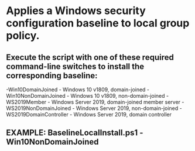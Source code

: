 # Applies a Windows security configuration baseline to local group policy.

## Execute the script with one of these required command-line switches to install the corresponding baseline:

-Win10DomainJoined      - Windows 10 v1809, domain-joined
-Win10NonDomainJoined   - Windows 10 v1809, non-domain-joined
-WS2019Member           - Windows Server 2019, domain-joined member server
-WS2019NonDomainJoined  - Windows Server 2019, non-domain-joined
-WS2019DomainController - Windows Server 2019, domain controller

## EXAMPLE: BaselineLocalInstall.ps1 -Win10NonDomainJoined
